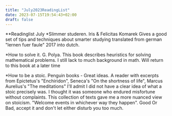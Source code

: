 ```yaml
---
title: "July2023ReadingList"
date: 2023-07-15T19:54:43+02:00
draft: false
---
```

**Readinglist July
*Slimmer studeren. Iris & Felicitas Komarek
Gives a good set of tips and techniques about smarter studying
translated from german "lernen fuer faule" 2017 into dutch.

*How to solve it. G. Polya. 
This book describes heuristics for solving mathematical problems.
I still lack to much background in math. Will return to this book at a later time

*How to be a stoic. Penguin books - Great ideas.
A reader with excerpts from Epictetus's "Enchiridon", Seneca's "On the shortness of life", Marcus Aurelius's "The meditations"
I'll admit I did not have a clear idea of what a stoic precisely was. I thought it was someone who endured misfortune without complaints. This collection of texts gave me a more nuanced view on stoicism. "Welcome events in whichever way they happen". Good Or Bad, accept it and don't let either disturb you too much.   

 
  

